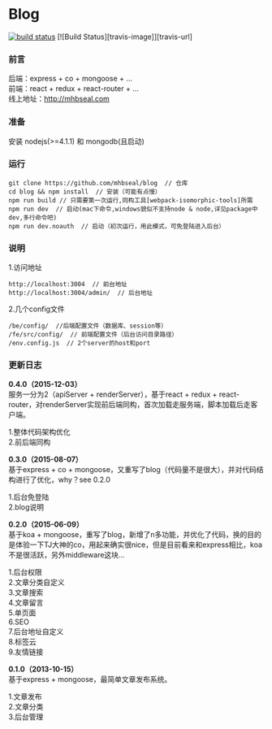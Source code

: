 # Blog

[![build status](https://img.shields.io/travis/mhbseal/blog/master.svg?style=flat-square)](https://travis-ci.org/mhbseal/blog)
[![Build Status][travis-image]][travis-url]

### 前言

后端：express + co + mongoose + ...  
前端：react + redux + react-router + ...  
线上地址：http://mhbseal.com  

### 准备

安装 nodejs(>=4.1.1) 和 mongodb(且启动)

### 运行
    
    git clone https://github.com/mhbseal/blog  // 仓库
    cd blog && npm install  // 安装（可能有点慢）
    npm run build // 只需要第一次运行,同构工具[webpack-isomorphic-tools]所需
    npm run dev  // 启动(mac下命令,windows貌似不支持node & node,详见package中dev,多行命令吧)
    npm run dev.noauth  // 启动（初次运行，用此模式，可免登陆进入后台）
    
### 说明

1.访问地址

    http://localhost:3004  // 前台地址
    http://localhost:3004/admin/  // 后台地址
      
2.几个config文件

    /be/config/  //后端配置文件（数据库、session等）
    /fe/src/config/  // 前端配置文件（后台访问目录路径）
    /env.config.js  // 2个server的host和port

### 更新日志

**0.4.0（2015-12-03）**  
服务一分为2（apiServer + renderServer），基于react + redux + react-router，对renderServer实现前后端同构，首次加载走服务端，脚本加载后走客户端。

1.整体代码架构优化  
2.前后端同构

**0.3.0（2015-08-07）**  
基于express + co + mongoose，又重写了blog（代码量不是很大），并对代码结构进行了优化，why？see 0.2.0

1.后台免登陆  
2.blog说明

**0.2.0（2015-06-09）**  
基于koa + mongoose，重写了blog，新增了n多功能，并优化了代码，换的目的是体验一下TJ大神的co，用起来确实很nice，但是目前看来和express相比，koa不是很活跃，另外middleware这块...

1.后台权限  
2.文章分类自定义  
3.文章搜索  
4.文章留言  
5.单页面  
6.SEO  
7.后台地址自定义  
8.标签云  
9.友情链接

**0.1.0（2013-10-15）**  
基于express + mongoose，最简单文章发布系统。

1.文章发布  
2.文章分类  
3.后台管理
